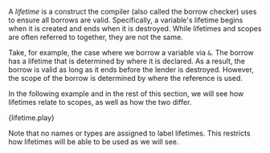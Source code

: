 A *lifetime* is a construct the compiler (also called the borrow checker)
uses to ensure all borrows are valid. Specifically, a variable's lifetime 
begins when it is created and ends when it is destroyed. While lifetimes 
and scopes are often referred to together, they are not the same. 

Take, for example, the case where we borrow a variable via `&`. The 
borrow has a lifetime that is determined by where it is declared. As a result, 
the borrow is valid as long as it ends before the lender is destroyed. However, 
the scope of the borrow is determined by where the reference is used.

In the following example and in the rest of this section, we will see how 
lifetimes relate to scopes, as well as how the two differ.

{lifetime.play}

Note that no names or types are assigned to label lifetimes.
This restricts how lifetimes will be able to be used as we will see.
